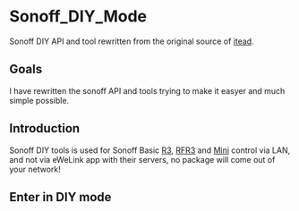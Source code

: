 # Sonoff_DIY_Mode
Sonoff DIY API and tool rewritten from the original source of [itead](https://github.com/itead/Sonoff_Devices_DIY_Tools).

## Goals
I have rewritten the sonoff API and tools trying to make it easyer and much simple possible.

## Introduction
Sonoff DIY tools is used for Sonoff Basic [R3](https://www.itead.cc/sonoff-basicr3-wifi-diy-smart-switch.html), [RFR3](https://www.itead.cc/sonoff-rfr3.html) and [Mini](https://www.itead.cc/sonoff-mini.html) control via LAN, and not via eWeLink app with their servers, no package will come out of your network!

## Enter in DIY mode

